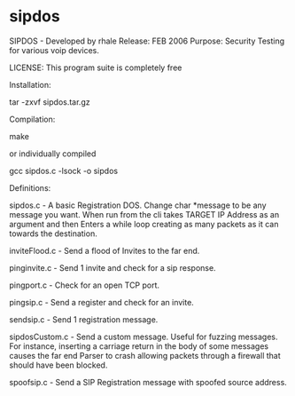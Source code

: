 # sipdos
SIPDOS - Developed by rhale 
Release: FEB 2006
Purpose: Security Testing for various voip devices.

LICENSE: This program suite is completely free

Installation:

tar -zxvf sipdos.tar.gz

Compilation:

make 

 or individually compiled

gcc sipdos.c -lsock -o sipdos


Definitions:

sipdos.c - A basic Registration DOS. Change char *message to be any message you want. When run from the cli takes TARGET IP Address as an argument and then Enters a while loop creating as many packets as it can towards the destination.  

inviteFlood.c - Send a flood of Invites to the far end.

pinginvite.c - Send 1 invite and check for a sip response.

pingport.c - Check for an open TCP port.

pingsip.c - Send a register and check for an invite.

sendsip.c - Send 1 registration message.

sipdosCustom.c - Send a custom message. Useful for fuzzing messages. For instance, inserting a carriage return in the body of some messages causes the far end Parser to crash allowing packets through a firewall that should have been blocked.

spoofsip.c - Send a SIP Registration message with spoofed source address. 

